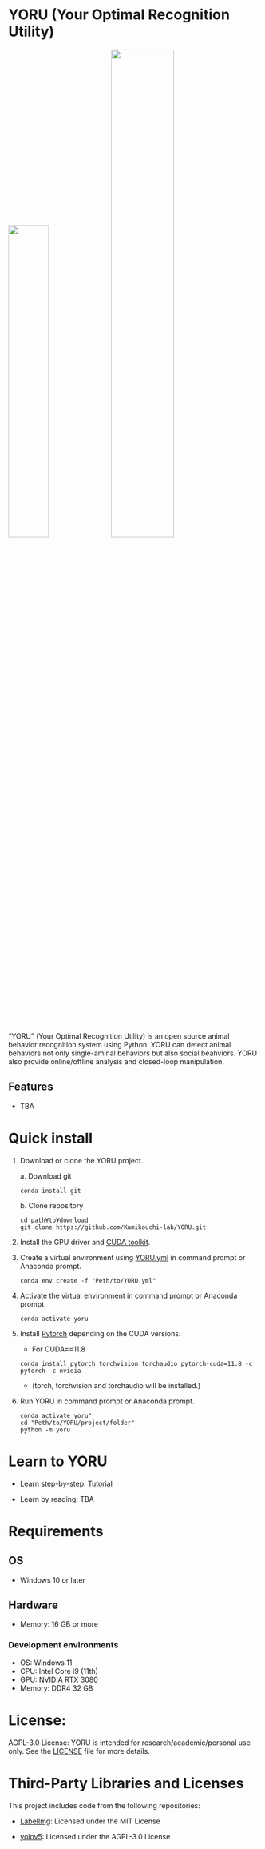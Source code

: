 # YORU (Your Optimal Recognition Utility)

<img src="logos/YORU_logo.png" width="40%">
<img src="docs/imgs/title_movie.gif" width="50%">

“YORU” (Your Optimal Recognition Utility) is an open source animal behavior recognition system using Python. YORU can detect animal behaviors not only single-aminal behaviors but also social beahviors. YORU also provide online/offline analysis and closed-loop manipulation.


## Features

- TBA


# Quick install
1. Download or clone the YORU project.

    a. Download git

    ```
    conda install git
    ```

    b. Clone repository

    ```
    cd path¥to¥download
    git clone https://github.com/Kamikouchi-lab/YORU.git 
    ```

2. Install the GPU driver and [CUDA toolkit](https://developer.nvidia.com/cuda-toolkit).

3. Create a virtual environment using [YORU.yml](YORU.yml) in command prompt or Anaconda prompt.
   
     ```
     conda env create -f "Peth/to/YORU.yml"
     ```

4. Activate the virtual environment in command prompt or Anaconda prompt.

     ```
     conda activate yoru
     ```
    
5. Install [Pytorch](https://pytorch.org) depending on the CUDA versions.

    - For CUDA==11.8

    ```
    conda install pytorch torchvision torchaudio pytorch-cuda=11.8 -c pytorch -c nvidia
    ```

    - (torch, torchvision and torchaudio will be installed.)

6. Run YORU in command prompt or Anaconda prompt.

    ```
    conda activate yoru"
    cd "Peth/to/YORU/project/folder"
    python -m yoru
    ```


# Learn to YORU
- Learn step-by-step: [Tutorial](docs/overview.md)

- Learn by reading: TBA

# Requirements

## OS
- Windows 10 or later

## Hardware
- Memory: 16 GB or more

### Development environments
- OS: Windows 11
- CPU: Intel Core i9 (11th)
- GPU: NVIDIA RTX 3080
- Memory: DDR4 32 GB

# License:

AGPL-3.0 License:  YORU is intended for research/academic/personal use only. See the [LICENSE](LICENSE) file for more details.

# Third-Party Libraries and Licenses

This project includes code from the following repositories:

- [LabelImg](https://github.com/HumanSignal/labelImg): Licensed under the MIT License

- [yolov5](https://github.com/ultralytics/yolov5): Licensed under the AGPL-3.0 License
